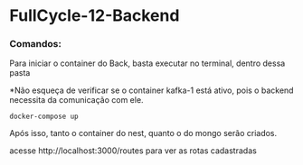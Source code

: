 # FullCycle-12-Backend

<h3>Comandos:</h3>

<p>Para iniciar o container do Back, basta executar no terminal, dentro dessa pasta</p>
<p>*Não esqueça de verificar se o container kafka-1 está ativo, pois o backend necessita da comunicação com ele.</p>

```
docker-compose up 
```
<p>Após isso, tanto o container do nest, quanto o do mongo serão criados.</p>
<p>acesse <a>http://localhost:3000/routes para ver as rotas cadastradas</a></p>